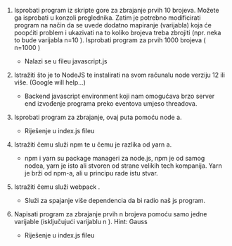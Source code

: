 1. Isprobati program iz skripte gore za zbrajanje prvih 10 brojeva. Možete ga isprobati u konzoli preglednika. Zatim je potrebno modificirati program na način da se uvede dodatno mapiranje (varijabla) koja će poopćiti problem i ukazivati na to koliko brojeva treba zbrojiti (npr. neka to bude varijabla n=10 ). Isprobati program za prvih 1000 brojeva ( n=1000 )
   - Nalazi se u fileu javascript.js
   
2. Istražiti što je to NodeJS te instalirati na svom računalu node verziju 12 ili više. (Google will help...)
   - Backend javascript environment koji nam omogućava brzo server end izvođenje programa preko eventova umjeso threadova. 

3. Isprobati program za zbrajanje, ovaj puta pomoću node a.
   - Riješenje u index.js fileu

4. Istražiti čemu služi npm te u čemu je razlika od yarn a.
   - npm i yarn su package manageri za node.js, npm je od samog nodea, yarn je isto ali stvoren od strane velikih tech kompanija. Yarn je brži od npm-a, ali u principu rade istu stvar.

5. Istražiti čemu služi webpack .
   - Služi za spajanje više dependencia da bi radio naš js program.
   
6. Napisati program za zbrajanje prvih n brojeva pomoću samo jedne varijable (isključujući varijablu n ). Hint: Gauss
   - Riješenje u index.js fileu
